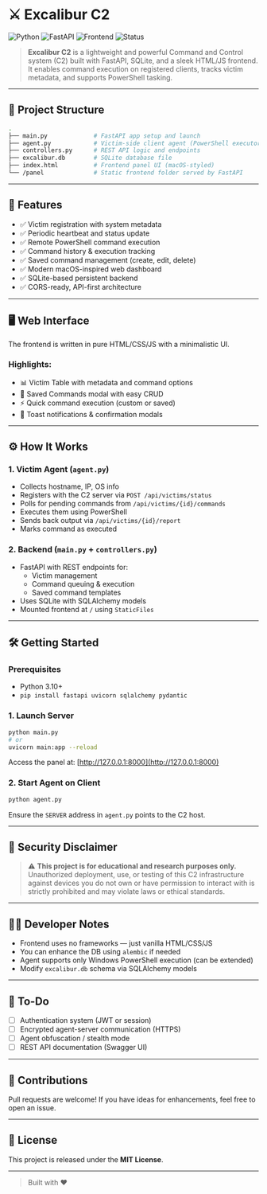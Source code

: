 # ⚔️ Excalibur C2

![Python](https://img.shields.io/badge/Python-3.10%2B-blue?style=flat&logo=python)
![FastAPI](https://img.shields.io/badge/FastAPI-API%20Backend-brightgreen?style=flat&logo=fastapi)
![Frontend](https://img.shields.io/badge/HTML5-%F0%9F%92%BB%20Frontend-orange?style=flat&logo=html5)
![Status](https://img.shields.io/badge/status-in%20development-yellow)

> **Excalibur C2** is a lightweight and powerful Command and Control system (C2) built with FastAPI, SQLite, and a sleek HTML/JS frontend. It enables command execution on registered clients, tracks victim metadata, and supports PowerShell tasking.

---

## 🧩 Project Structure

```bash
.
├── main.py             # FastAPI app setup and launch
├── agent.py            # Victim-side client agent (PowerShell executor)
├── controllers.py      # REST API logic and endpoints
├── excalibur.db        # SQLite database file
├── index.html          # Frontend panel UI (macOS-styled)
└── /panel              # Static frontend folder served by FastAPI
```

---

## 🚀 Features

- ✅ Victim registration with system metadata
- ✅ Periodic heartbeat and status update
- ✅ Remote PowerShell command execution
- ✅ Command history & execution tracking
- ✅ Saved command management (create, edit, delete)
- ✅ Modern macOS-inspired web dashboard
- ✅ SQLite-based persistent backend
- ✅ CORS-ready, API-first architecture

---

## 🖥️ Web Interface

The frontend is written in pure HTML/CSS/JS with a minimalistic UI.

### Highlights:
- 📊 Victim Table with metadata and command options
- 💾 Saved Commands modal with easy CRUD
- ⚡ Quick command execution (custom or saved)
- 🔔 Toast notifications & confirmation modals

---

## ⚙️ How It Works

### 1. Victim Agent (`agent.py`)
- Collects hostname, IP, OS info
- Registers with the C2 server via `POST /api/victims/status`
- Polls for pending commands from `/api/victims/{id}/commands`
- Executes them using PowerShell
- Sends back output via `/api/victims/{id}/report`
- Marks command as executed

### 2. Backend (`main.py` + `controllers.py`)
- FastAPI with REST endpoints for:
  - Victim management
  - Command queuing & execution
  - Saved command templates
- Uses SQLite with SQLAlchemy models
- Mounted frontend at `/` using `StaticFiles`

---

## 🛠️ Getting Started

### Prerequisites
- Python 3.10+
- `pip install fastapi uvicorn sqlalchemy pydantic`

### 1. Launch Server
```bash
python main.py
# or
uvicorn main:app --reload
```

Access the panel at: [http://127.0.0.1:8000](http://127.0.0.1:8000)

### 2. Start Agent on Client
```bash
python agent.py
```

Ensure the `SERVER` address in `agent.py` points to the C2 host.

---

## 🔐 Security Disclaimer

> ⚠️ **This project is for educational and research purposes only.**
Unauthorized deployment, use, or testing of this C2 infrastructure against devices you do not own or have permission to interact with is strictly prohibited and may violate laws or ethical standards.

---

## 🧑‍💻 Developer Notes

- Frontend uses no frameworks — just vanilla HTML/CSS/JS
- You can enhance the DB using `alembic` if needed
- Agent supports only Windows PowerShell execution (can be extended)
- Modify `excalibur.db` schema via SQLAlchemy models

---

## 📌 To-Do
- [ ] Authentication system (JWT or session)
- [ ] Encrypted agent-server communication (HTTPS)
- [ ] Agent obfuscation / stealth mode
- [ ] REST API documentation (Swagger UI)

---

## 🤝 Contributions

Pull requests are welcome! If you have ideas for enhancements, feel free to open an issue.

---

## 📜 License

This project is released under the **MIT License**.

---

> Built with ❤️ 

